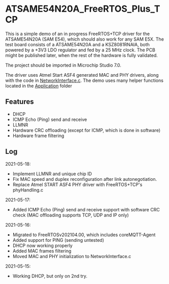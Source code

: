 ATSAME54N20A_FreeRTOS_Plus_TCP
==============================

This is a simple demo of an in progress FreeRTOS+TCP driver for the ATSAME54N20A (SAM E54), which should also work for any SAM E5X.
The test board consists of a ATSAME54N20A and a KSZ8081RNAIA, both powered by a +3V3 LDO regulator and fed by a 25 MHz clock.
The PCB might be published later, when the rest of the hardware is fully validated.

The project should be imported in Microchip Studio 7.0.

The driver uses Atmel Start ASF4 generated MAC and PHY drivers, along with the code in [NetworkInterface.c](ATSAME54N20A_FreeRTOS_Plus_TCP/FreeRTOS/FreeRTOS-Plus-TCP/portable/NetworkInterface/ATSAME5/NetworkInterface.c).
The demo uses many helper functions located in the [Application](ATSAME54N20A_FreeRTOS_Plus_TCP/Application/) folder

Features
--------
- DHCP
- ICMP Echo (Ping) send and receive
- LLMNR
- Hardware CRC offloading (except for ICMP, which is done in software)
- Hardware frame filtering


Log
---

2021-05-18:
- Implement LLMNR and unique chip ID
- Fix MAC speed and duplex reconfiguration after link autonegotiation.
- Replace Atmel START ASF4 PHY driver with FreeRTOS+TCP's phyHandling.c


2021-05-17:
- Added ICMP Echo (Ping) send and receive support with software CRC check (MAC offloading supports TCP, UDP and IP only)


2021-05-16: 
- Migrated to FreeRTOSv202104.00, which includes coreMQTT-Agent
- Added support for PING (sending untested)
- DHCP now working properly
- Added MAC frames filtering
- Moved MAC and PHY initialization to NetworkInterface.c


2021-05-15: 
- Working DHCP, but only on 2nd try.